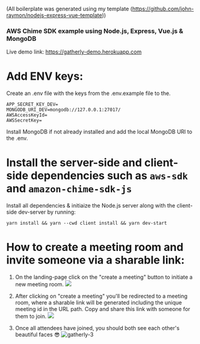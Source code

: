 (All boilerplate was generated using my template (https://github.com/john-raymon/nodejs-express-vue-template))

### AWS Chime SDK example using Node.js, Express, Vue.js & MongoDB

Live demo link: https://gatherly-demo.herokuapp.com

# Add ENV keys:

Create an .env file with the keys from the .env.example file to the.

```
APP_SECRET_KEY_DEV=
MONGODB_URI_DEV=mongodb://127.0.0.1:27017/
AWSAccessKeyId=
AWSSecretKey=
```

Install MongoDB if not already installed and add the local MongoDB URI to the .env. 

# Install the server-side and client-side dependencies such as `aws-sdk` and `amazon-chime-sdk-js`

Install all dependencies & initiaize the Node.js server along with the client-side dev-server by running:

`yarn install && yarn --cwd client install && yarn dev-start`

# How to create a meeting room and invite someone via a sharable link:

1. On the landing-page click on the "create a meeting" button to initiate a new meeting room.
![](https://i.ibb.co/mhxbZbh/gatherly-1.jpg)

2. After clicking on "create a meeting" you'll be redirected to a meeting room, where a sharable link will be generated including the unique meeting id in the URL path. Copy and share this link with someone for them to join.
![](https://i.ibb.co/4NR4Bww/gatherly-2.jpg)

3. Once all attendees have joined, you should both see each other's beautiful faces 😎
![gatherly-3](https://github.com/john-raymon/aws-chime-sdk-vue-example/assets/30238579/49257728-f486-4aab-bf33-5d0c95dbde85)




